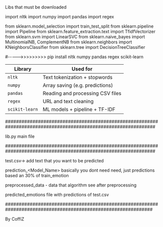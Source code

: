 

Libs that must be downloaded

import nltk
import numpy
import pandas
import regex

from sklearn.model_selection import train_test_split
from sklearn.pipeline import Pipeline
from sklearn.feature_extraction.text import TfidfVectorizer
from sklearn.svm import LinearSVC
from sklearn.naive_bayes import MultinomialNB, ComplementNB
from sklearn.neighbors import KNeighborsClassifier
from sklearn.tree import DecisionTreeClassifier


#----->>>>>>>>> pip install nltk numpy pandas regex scikit-learn




| Library        | Used for                         |
| -------------- | -------------------------------- |
| `nltk`         | Text tokenization + stopwords    |
| `numpy`        | Array saving (e.g. predictions)  |
| `pandas`       | Reading and processing CSV files |
| `regex`        | URL and text cleaning            |
| `scikit-learn` | ML models + pipeline + TF-IDF    |



###############################################################################################################


lib.py main file


###############################################################################################################


test.csv-> add text that you want to be predicted

prediction_<Model_Name> basically you dont need need, just predictions based an 30% of train_emotion

preprocessed_data - data that algorithm see after preprocessing

predicted_emotions file with predictions of test.csv

##############################################################################################################

By CoffiZ
